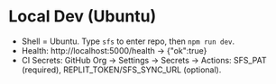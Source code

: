 # Local Dev (Ubuntu)
- Shell = Ubuntu. Type `sfs` to enter repo, then `npm run dev`.
- Health: http://localhost:5000/health → {"ok":true}
- CI Secrets: GitHub Org → Settings → Secrets → Actions: SFS_PAT (required), REPLIT_TOKEN/SFS_SYNC_URL (optional).
